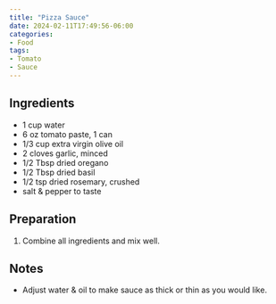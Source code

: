 ```yaml
---
title: "Pizza Sauce"
date: 2024-02-11T17:49:56-06:00
categories:
- Food
tags:
- Tomato
- Sauce
---
```


## Ingredients
* 1 cup water
* 6 oz tomato paste, 1 can
* 1/3 cup extra virgin olive oil
* 2 cloves garlic, minced
* 1/2 Tbsp dried oregano
* 1/2 Tbsp dried basil
* 1/2 tsp dried rosemary, crushed
* salt & pepper to taste

## Preparation
1. Combine all ingredients and mix well. 

## Notes
* Adjust water & oil to make sauce as thick or thin as you would like. 
